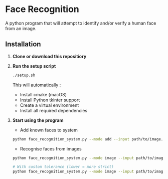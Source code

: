 # Face Recognition
A python program that will attempt to identify and/or verify a human face from an image.

## Installation
1. **Clone or download this repositiory**
   
2. **Run the setup script**
   ```bash
   ./setup.sh
   ```
   This will automatically :
   - Install cmake (macOS)
   - Install Python tkinter support
   - Create a virtual environment
   - Install all required dependencies
     
3. **Start using the program**
   - Add known faces to system
   ```bash
   python face_recognition_system.py --mode add --input path/to/image.jpg --name "John Doe"
   ```
   - Recognise faces from images
   ```bash
   python face_recognition_system.py --mode image --input path/to/image.jpg

   # With custom tolerance (lower = more strict)
   python face_recognition_system.py --mode image --input path/to/image.jpg --tolerance 0.5
   ```

   
